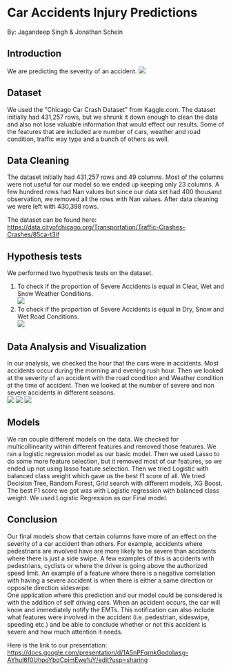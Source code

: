 # Car Accidents Injury Predictions
By: Jagandeep Singh & Jonathan Schein

## Introduction
We are predicting the severity of an accident.
![](images/geo.png)

## Dataset
We used the "Chicago Car Crash Dataset" from Kaggle.com. The dataset initially had 431,257 rows, but we shrunk it down enough to clean the data and also not lose valuable information that would effect our results. Some of the features that are included are number of cars, weather and road condition, traffic way type and a bunch of others as well. 

## Data Cleaning
The dataset initially had 431,257 rows and 49 columns. Most of the columns were
not useful for our model so we ended up keeping only 23 columns. A few hundred
rows had Nan values but since our data set had 400 thousand observation, we removed
all the rows with Nan values. After data cleaning we were left with 430,398 rows.

The dataset can be found here:\
https://data.cityofchicago.org/Transportation/Traffic-Crashes-Crashes/85ca-t3if

## Hypothesis tests
We performed two hypothesis tests on the dataset.
1. To check if the proportion of Severe Accidents is equal in Clear, Wet and Snow Weather Conditions.\
![](images/weather.png)
2. To check if the proportion of Severe Accidents is equal in Dry, Snow and Wet Road Conditions.\
![](images/road.png)

## Data Analysis and Visualization
In our analysis, we checked the hour that the cars were in accidents. Most accidents occur during the
morning and evening rush hour. Then we looked at the severity of an accident with
the road condition and Weather condition at the time of accident. Then we looked at
the number of severe and non severe accidents in different seasons.\
![](images/crash_hour.png)
![](images/cost.png)
![](images/season.png)

## Models
We ran couple different models on the data. We checked for multicollinearity within
different features and removed those features. We ran a logistic regression model
as our basic model. Then we used Lasso to do some more feature selection, but it
removed most of our features, so we ended up not using lasso feature selection.
Then we tried Logistic with balanced class weight which gave us the best f1 score
of all. We tried Decision Tree, Random Forest, Grid search with different models,
XG Boost. The best F1 score we got was with Logistic regression with balanced class
weight. We used Logistic Regression as our Final model.

## Conclusion
Our final models show that certain columns have more of an effect on the severity
of a car accident than others. For example, accidents where pedestrians are
involved have are more likely to be severe than accidents where there is just a
side swipe. A few examples of this is accidents with pedestrians, cyclists or
where the driver is going above the authorized speed limit. An example of a feature
where there is a negative correlation with having a severe accident is when there
is either a same direction or opposite direction sideswipe.\
One application where this prediction and our model could be considered is with
the addition of self driving cars. When an accident occurs, the car will know and
immediately notify the EMTs. This notification can also include what features were
involved in the accident (i.e. pedestrian, sideswipe, speeding etc.)  and be able
to conclude whether or not this accident is severe and how much attention it needs.

Here is the link to our presentation:\
https://docs.google.com/presentation/d/1A5nPFqrnkGodolwsg-AYhul6f0UhpoYbqCpimEwe1uY/edit?usp=sharing
